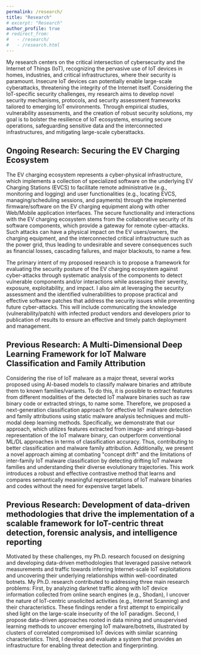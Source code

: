 ```yaml
---
permalink: /research/
title: "Research"
# excerpt: "Research"
author_profile: true
# redirect_from: 
#   - /research/
#   - /research.html
---
```



<!-- My research interests are in the areas of Internet measurements, network/systems security, and operational cyber security including the security of Internet of Things (IoT) and Cyber-Physical Systems (CPS).  -->
My research centers on the critical intersection of cybersecurity and the Internet of Things (IoT), recognizing the pervasive use of IoT devices in homes, industries, and critical infrastructures, where their security is paramount. Insecure IoT devices can potentially enable large-scale cyberattacks, threatening the integrity of the Internet itself. Considering the IoT-specific security challenges, my research aims to develop novel security mechanisms, protocols, and security assessment frameworks tailored to emerging IoT environments. Through empirical studies, vulnerability assessments, and the creation of robust security solutions, my goal is to bolster the resilience of IoT ecosystems, ensuring secure operations, safeguarding sensitive data and the interconnected infrastructures, and mitigating large-scale cyberattacks. 

<!-- ## Ongoing Research: Security Analysis of Electric Vehicle Charging Station Management Systems (EVCSMS) 
In this research, we provide a first-of-a-kind security and vulnerability analysis of the EV charging ecosystem by analyzing the EV charging station management systems (EVCSMS) and their software/firmware implementations. To this end, we devise a system lookup and collection approach for discovering and fingerprinting widely deployed EVCSMS. We then leverage reverse-engineering and penetration testing techniques to identify an array of vulnerabilities in the implemented system, which demonstrates the insecurity of such online EVCSMS against cyber-attacks. The contribution of this project is twofold: (i) propose/implement a practical approach for discovering and fingerprinting online EVCSMS, and (ii) demonstrate the insecurity of EVCS through exploiting vulnerabilities in their management systems. -->

## Ongoing Research: Securing the EV Charging Ecosystem 
The EV charging ecosystem represents a cyber-physical infrastructure, which implements a collection of specialized software on the underlying EV Charging Stations (EVCS) to facilitate remote administrative (e.g., monitoring and logging) and user functionalities (e.g., locating EVCS, managing/scheduling sessions, and payments) through the implemented firmware/software on the EV charging equipment along with other Web/Mobile application interfaces. The secure functionality and interactions with the EV charging ecosystem stems from the collaborative security of its software components, which provide a gateway for remote cyber-attacks. Such attacks can have a physical impact on the EV users/owners, the charging equipment, and the interconnected critical infrastructure such as the power grid, thus leading to undesirable and severe consequences such as financial losses, cascading failures, and major blackouts, to name a few. 

The primary intent of my proposed research is to propose a framework for evaluating the security posture of the EV charging ecosystem against cyber-attacks through systematic analysis of the components to detect vulnerable components and/or interactions while assessing their severity, exposure, exploitability, and impact. I also aim at leveraging the security assessment and the identified vulnerabilities to propose practical and effective software patches that address the security issues while preventing future cyber-attacks. This will include communicating the knowledge (vulnerability/patch) with infected product vendors and developers prior to publication of results to ensure an effective and timely patch deployment and management.

## Previous Research: A Multi-Dimensional Deep Learning Framework for IoT Malware Classification and Family Attribution 
Considering the rise of IoT malware as a major threat, several works proposed using AI-based models to classify malware binaries and attribute them to known families/variants. To do this, it is possible to extract features from different modalities of the detected IoT malware binaries such as raw binary code or extracted strings, to name some. Therefore, we proposed a next-generation classification approach for effective IoT malware detection and family attributions using static malware analysis techniques and multi-modal deep learning methods. Specifically, we demonstrate that our approach, which utilizes features extracted from image- and strings-based representation of the IoT malware binary, can outperform conventional ML/DL approaches in terms of classification accuracy. Thus, contributing to better classification and malware family attribution. Additionally, we present a novel approach aiming at combating "concept drift" and the limitations of inter-family IoT malware classification by detecting drifting IoT malware families and understanding their diverse evolutionary trajectories. This work introduces a robust and effective contrastive method that learns and compares semantically meaningful representations of IoT malware binaries and codes without the need for expensive target labels. 

## Previous Research: Development of data-driven methodologies that drive the implementation of a scalable framework for IoT-centric threat detection, forensic analysis, and intelligence reporting 
Motivated by these challenges, my Ph.D. research focused on designing and developing data-driven methodologies that leveraged passive network measurements and traffic towards inferring Internet-scale IoT exploitations and uncovering their underlying relationships within well-coordinated botnets. My Ph.D. research contributed to addressing three main research problems: First, by analyzing darknet traffic along with IoT device information collected from online search engines (e.g., Shodan), I uncover the nature of IoT-centric unsolicited activities (e.g., Internet Scanning) and their characteristics. These findings render a first attempt to empirically shed light on the large-scale insecurity of the IoT paradigm. Second, I propose data-driven approaches rooted in data mining and unsupervised learning methods to uncover emerging IoT malware/botnets, illustrated by clusters of correlated compromised IoT devices with similar scanning characteristics. Third, I develop and evaluate a system that provides an infrastructure for enabling threat detection and fingerprinting. 